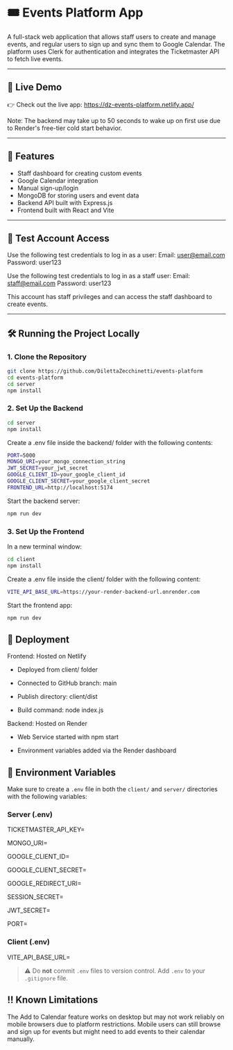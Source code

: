 # 🎟️ Events Platform App

A full-stack web application that allows staff users to create and manage events, and regular users to sign up and sync them to Google Calendar. The platform uses Clerk for authentication and integrates the Ticketmaster API to fetch live events.

---

## 🔗 Live Demo
👉 Check out the live app: https://dz-events-platform.netlify.app/ 

 Note: The backend may take up to 50 seconds to wake up on first use due to Render's free-tier cold start behavior.

---

## 🚀 Features

- Staff dashboard for creating custom events  
- Google Calendar integration 
- Manual sign-up/login 
- MongoDB for storing users and event data  
- Backend API built with Express.js  
- Frontend built with React and Vite  

---

## 🧪 Test Account Access

Use the following test credentials to log in as a user: 
Email: user@email.com
Password: user123 

Use the following test credentials to log in as a staff user:
Email: staff@email.com
Password: user123


This account has staff privileges and can access the staff dashboard to create events.

---

## 🛠️ Running the Project Locally

### 1. Clone the Repository

```bash
git clone https://github.com/DilettaZecchinetti/events-platform
cd events-platform
cd server
npm install
```

### 2. Set Up the Backend

```bash
cd server
npm install
```

Create a .env file inside the backend/ folder with the following contents:

```bash
PORT=5000
MONGO_URI=your_mongo_connection_string
JWT_SECRET=your_jwt_secret
GOOGLE_CLIENT_ID=your_google_client_id
GOOGLE_CLIENT_SECRET=your_google_client_secret
FRONTEND_URL=http://localhost:5174
```

Start the backend server:

```bash
npm run dev
```

### 3. Set Up the Frontend

In a new terminal window:

```bash
cd client
npm install
```

Create a .env file inside the client/ folder with the following content:

```bash
VITE_API_BASE_URL=https://your-render-backend-url.onrender.com
```
Start the frontend app:

```bash
npm run dev
```

## 🚀 Deployment

Frontend: Hosted on Netlify

- Deployed from client/ folder

- Connected to GitHub branch: main

- Publish directory: client/dist

- Build command: node index.js

Backend: Hosted on Render

- Web Service started with npm start

- Environment variables added via the Render dashboard


## 🧪 Environment Variables

Make sure to create a `.env` file in both the `client/` and `server/` directories with the following variables:

### Server (.env)
TICKETMASTER_API_KEY=

MONGO_URI=

GOOGLE_CLIENT_ID=

GOOGLE_CLIENT_SECRET=

GOOGLE_REDIRECT_URI=

SESSION_SECRET=

JWT_SECRET=

PORT=


### Client (.env)
VITE_API_BASE_URL=


> ⚠️ Do **not** commit `.env` files to version control. Add `.env` to your `.gitignore` file.


## ‼️ Known Limitations
The Add to Calendar feature works on desktop but may not work reliably on mobile browsers due to platform restrictions. Mobile users can still browse and sign up for events but might need to add events to their calendar manually.
